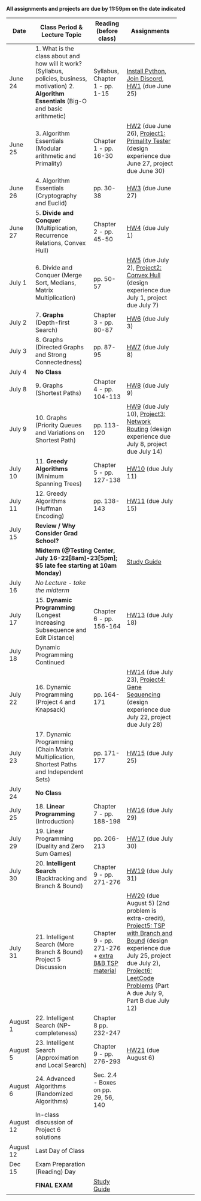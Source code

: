 
**All assignments and projects are due by 11:59pm on the date indicated**

| Date | Class Period & Lecture Topic | Reading (before class) | Assignments |
| --- | --- | --- | --- |
| June 24 | 1. What is the class about and how will it work?  (Syllabus, policies, business, motivation) 2. **Algorithm Essentials** (Big-O and basic arithmetic) | Syllabus, Chapter 1 - pp. 1-15 | [Install Python](./installing-python.md), [Join Discord](./discord.md), [HW1](homework.md#1) (due June 25) | 
| June 25 | 3. Algorithm Essentials (Modular arithmetic and Primality) | Chapter 1 - pp. 16-30 | [HW2](homework.md#2) (due June 26), [Project1: Primality Tester](projects/project1-fermat/Fermat.md) (design experience due June 27, project due June 30) |
| June 26 | 4. Algorithm Essentials (Cryptography and Euclid) | pp. 30-38 | [HW3](homework.md#3) (due June 27) |
| June 27 | 5. **Divide and Conquer** (Multiplication, Recurrence Relations, Convex Hull) | Chapter 2 - pp. 45-50 | [HW4](homework.md#4) (due July 1) |
| July 1 | 6. Divide and Conquer (Merge Sort, Medians, Matrix Multiplication) | pp. 50-57 | [HW5](homework.md#5) (due July 2), [Project2: Convex Hull](projects/project2-convex-hull/ConvexHull.md) (design experience due July 1, project due July 7)  |
| July 2 | 7. **Graphs** (Depth-first Search) | Chapter 3 - pp. 80-87 | [HW6](homework.md#6) (due July 3) |
| July 3 | 8. Graphs (Directed Graphs and Strong Connectedness) | pp. 87-95 | [HW7](homework.md#7) (due July 8) |
| July 4 | **No Class** | | |
| July 8 | 9. Graphs (Shortest Paths) | Chapter 4 - pp. 104-113 | [HW8](homework.md#8) (due July 9) |
| July 9 | 10. Graphs (Priority Queues and Variations on Shortest Path) | pp. 113-120 | [HW9](homework.md#9) (due July 10), [Project3: Network Routing](projects/project3-network-routing/NetworkRouting.md) (design experience due July 8, project due July 14) |
| July 10 | 11. **Greedy Algorithms** (Minimum Spanning Trees) | Chapter 5 - pp. 127-138 | [HW10](homework.md#10) (due July 11) |
| July 11 |  12. Greedy Algorithms (Huffman Encoding) | pp. 138-143 | [HW11](homework.md#11) (due July 15) |
| July 15 | **Review / Why Consider Grad School?**  |  |  |
| <td colspan=2>**Midterm (@Testing Center, July 16-22[8am]-23[5pm]; $5 late fee starting at 10am Monday)** </td> <td> [Study Guide](misc/midterm_study_guide.pdf) </td> |
| July 16 | *No Lecture - take the midterm* |  |  |
| July 17 | 15. **Dynamic Programming** (Longest Increasing Subsequence and Edit Distance) | Chapter 6 - pp. 156-164 | [HW13](homework.md#13) (due July 18) |
| July 18 | Dynamic Programming Continued |  |  |
| July 22 | 16. Dynamic Programming (Project 4 and Knapsack) | pp. 164-171 | [HW14](homework.md#14) (due July 23), [Project4: Gene Sequencing](projects/project4-gene-sequencing/GeneSequencing.md) (design experience due July 22, project due July 28) |
| July 23 | 17. Dynamic Programming (Chain Matrix Multiplication, Shortest Paths and Independent Sets) | pp. 171-177 | [HW15](homework.md#15) (due July 25) |
| July 24 | **No Class** | | |
| July 25 | 18. **Linear Programming** (Introduction) | Chapter 7 - pp. 188-198 | [HW16](homework.md#16) (due July 29) |
| July 29 | 19. Linear Programming (Duality and Zero Sum Games) | pp. 206-213 | [HW17](homework.md#17) (due July 30) |
| July 30 | 20. **Intelligent Search** (Backtracking and Branch & Bound) | Chapter 9 - pp. 271-276 | [HW19](homework.md#19) (due July 31) |
| July 31 | 21. Intelligent Search (More Branch & Bound) Project 5 Discussion  | Chapter 9 - pp. 271-276 + [extra B&B TSP material](misc/TSPHorowitz.pdf) | [HW20](homework.md#20) (due August 5) (2nd problem is extra-credit), [Project5: TSP with Branch and Bound](projects/project5-tsp/TSP.md) (design experience due July 25, project due July 2), [Project6: LeetCode Problems](projects/project6-leetcode/LeetCode.md) (Part A due July 9, Part B due July 12) |
| August 1 | 22. Intelligent Search (NP-completeness) | Chapter 8 pp. 232-247  |  |
| August 5 | 23.  Intelligent Search (Approximation and Local Search) | Chapter 9 - pp. 276-293 | [HW21](homework.md#21) (due August 6) |
| August 6 | 24. Advanced Algorithms (Randomized Algorithms) | Sec. 2.4 - Boxes on pp. 29, 56, 140 | |
| August 12 | In-class discussion of Project 6 solutions |  |   |
| August 12 | Last Day of Class |  |  |
| Dec 15 | Exam Preparation (Reading) Day |  |  |
|  | **FINAL EXAM** |   [Study Guide](misc/final_study_guide.pdf)  |  |

<!-- | Dec 5 | 24. Advanced Algorithms (Quantum Computation) | Chapter 10 - pp. 297-302 |  | -->
<!-- | Dec 12 | 25. Advanced Algorithms (Evolutionary Computation) |  |   | -->
